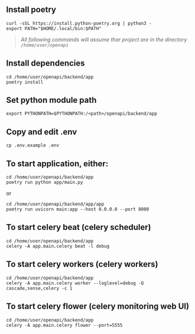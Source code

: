 ## Install poetry
```
curl -sSL https://install.python-poetry.org | python3 -
export PATH="$HOME/.local/bin:$PATH"
```

> *All following commands will assume thar project are in the directory `/home/user/openapi`*

## Install dependencies
```
cd /home/user/openapi/backend/app
poetry install
```

## Set python module path
```
export PYTHONPATH=$PYTHONPATH:/<path>/openapi/backend/app
```

## Copy and edit .env
```
cp .env.example .env
```

## To start application, either:
```
cd /home/user/openapi/backend/app
poetry run python app/main.py
```
or
```
cd /home/user/openapi/backend/app/app
poetry run uvicorn main:app --host 0.0.0.0 --port 8000
```

## To start celery beat (celery scheduler)
```
cd /home/user/openapi/backend/app
celery -A app.main.celery beat -l debug
```

## To start celery workers (celery workers)
```
cd /home/user/openapi/backend/app
celery -A app.main.celery worker --loglevel=debug -Q cascade,sense,celery -c 1
```

## To start celery flower (celery monitoring web UI)
```
cd /home/user/openapi/backend/app
celery -A app.main.celery flower --port=5555
```



